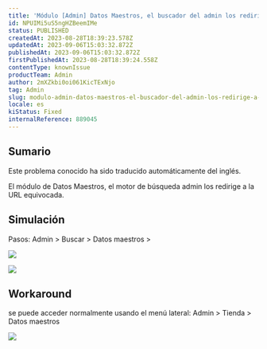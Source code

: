 ```yaml
---
title: 'Módulo [Admin] Datos Maestros, el buscador del admin los redirige a una URL errónea.'
id: NPUIMi5uS5ngHZBeemIMe
status: PUBLISHED
createdAt: 2023-08-28T18:39:23.578Z
updatedAt: 2023-09-06T15:03:32.872Z
publishedAt: 2023-09-06T15:03:32.872Z
firstPublishedAt: 2023-08-28T18:39:24.558Z
contentType: knownIssue
productTeam: Admin
author: 2mXZkbi0oi061KicTExNjo
tag: Admin
slug: modulo-admin-datos-maestros-el-buscador-del-admin-los-redirige-a-una-url-erronea
locale: es
kiStatus: Fixed
internalReference: 889045
---
```


## Sumario

<div class="alert alert-info">
  <p>Este problema conocido ha sido traducido automáticamente del inglés.</p>
</div>


El módulo de Datos Maestros, el motor de búsqueda admin los redirige a la URL equivocada.


##

## Simulación



Pasos:
Admin > Buscar > Datos maestros >

 ![](https://vtexhelp.zendesk.com/attachments/token/DhvSEUDDmPjgGdIlWV4PJvh0A/?name=image.png)

 ![](https://vtexhelp.zendesk.com/attachments/token/9nUmLbZLPdCzBgvNziUi1WCvw/?name=image.png)


##

## Workaround



se puede acceder normalmente usando el menú lateral:
Admin > Tienda > Datos maestros

 ![](https://vtexhelp.zendesk.com/attachments/token/59KwJCdK91ol1f4edT4hjNBHQ/?name=image.png)





